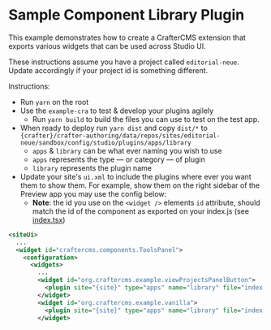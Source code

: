 # Sample Component Library Plugin

This example demonstrates how to create a CrafterCMS extension that exports various widgets that can be used across Studio UI.

These instructions assume you have a project called `editorial-neue`. Update accordingly if your
project id is something different.

Instructions:
- Run `yarn` on the root
- Use the `example-cra` to test & develop your plugins agilely
  - Run `yarn build` to build the files you can use to test on the test app.
- When ready to deploy run `yarn dist` and copy `dist/*` to `{crafter}/crafter-authoring/data/repos/sites/editorial-neue/sandbox/config/studio/plugins/apps/library`
  - `apps` & `library` can be what ever naming you wish to use
  - `apps` represents the type — or category — of plugin
  - `library` represents the plugin name
- Update your site's `ui.xml` to include the plugins where ever you want them to show them. For example, show them on the right sidebar of the Preview app you may use the config below:
  - **Note**: the id you use on the `<widget />` elements `id` attribute, should match the id of the component as exported on your index.js (see [index.tsx](src/index.tsx))
```xml
<siteUi>
  ...
  <widget id="craftercms.components.ToolsPanel">
    <configuration>
      <widgets>
        ...
        <widget id="org.craftercms.example.viewProjectsPanelButton">
          <plugin site="{site}" type="apps" name="library" file="index.js" />
        </widget>
        <widget id="org.craftercms.example.vanilla">
          <plugin site="{site}" type="apps" name="library" file="index.js" />
        </widget>
```
